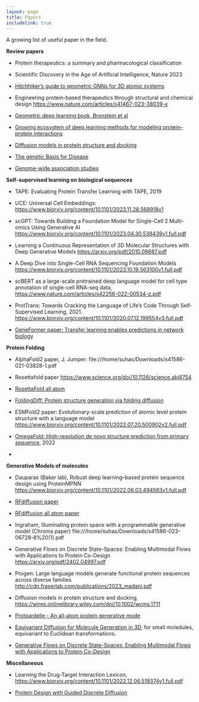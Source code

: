 ```yaml
---
layout: page
title: Papers
includelink: true
---
```

A growing list of useful paper in the field. 

**Review papers**

- Protein therapeutics: a summary and pharmacological classification

- Scientific Discovery in the Age of Artificial Intelligence, Nature 2023

- [Hitchhiker’s guide to geometric GNNs for 3D atomic systems](https://arxiv.org/pdf/2312.07511.pdf)

- Engineering protein-based therapeutics through structural and chemical design https://www.nature.com/articles/s41467-023-38039-x

- [Geometric deep learning book, Bronstein et al](https://arxiv.org/pdf/2104.13478.pdf)

- [Growing ecosystem of deep learning methods for modeling protein–protein interactions](https://arxiv.org/pdf/2310.06725.pdf)

- [Diffusion models in protein structure and docking](https://wires.onlinelibrary.wiley.com/doi/10.1002/wcms.1711)

- [The genetic Basis for Disease](https://www.ncbi.nlm.nih.gov/pmc/articles/PMC6279436/pdf/ebc-62-ebc20170053.pdf)

- [Genome-wide association studies](https://www.nature.com/articles/s43586-021-00056-9)



**Self-supervised learning on biological sequences**

- TAPE: Evaluating Protein Transfer Learning with TAPE, 2019

- UCE: Universal Cell Embeddings: https://www.biorxiv.org/content/10.1101/2023.11.28.568918v1

- scGPT: Towards Building a Foundation Model for Single-Cell 2 Multi-omics Using Generative AI https://www.biorxiv.org/content/10.1101/2023.04.30.538439v1.full.pdf

- Learning a Continuous Representation of 3D Molecular Structures with Deep Generative Models https://arxiv.org/pdf/2010.08687.pdf

- A Deep Dive into Single-Cell RNA Sequencing Foundation Models https://www.biorxiv.org/content/10.1101/2023.10.19.563100v1.full.pdf

- scBERT as a large-scale pretrained deep language model for cell type annotation of single-cell RNA-seq data, https://www.nature.com/articles/s42256-022-00534-z.pdf

- ProtTrans: Towards Cracking the Language of Life’s Code Through Self-Supervised Learning, 2021. https://www.biorxiv.org/content/10.1101/2020.07.12.199554v3.full.pdf

- [GeneFormer paper: Transfer learning enables predictions in network biology](https://www.nature.com/articles/s41586-023-06139-9)




**Protein Folding**
- AlphaFold2 paper, J. Jumper: file:///home/suhas/Downloads/s41586-021-03828-1.pdf

- Rosettafold paper  https://www.science.org/doi/10.1126/science.abj8754

- [RosettaFold all atom](https://www.science.org/doi/10.1126/science.adl2528)

- [FoldingDiff: Protein structure generation via folding diffusion](https://www.nature.com/articles/s41467-024-45051-2?fromPaywallRec=false)

- ESMFold2 paper: Evolutionary-scale prediction of atomic level protein structure with a language model https://www.biorxiv.org/content/10.1101/2022.07.20.500902v2.full.pdf

- [OmegaFold: High-resolution de novo structure prediction from primary sequence](https://www.biorxiv.org/content/10.1101/2022.07.21.500999v1), 2022

- 




**Generative Models of molecules**
- Dauparas (Baker lab), Robust deep learning–based protein sequence design using ProteinMPNN https://www.biorxiv.org/content/10.1101/2022.06.03.494563v1.full.pdf

- [RFdiffusion paper](https://www.biorxiv.org/content/10.1101/2022.12.09.519842v1)

- [RFdiffusion all atom paper](https://www.science.org/doi/10.1126/science.adl2528)

- Ingraham, Illuminating protein space with a programmable generative model (Chroma paper) file:///home/suhas/Downloads/s41586-023-06728-8%20(1).pdf

- Generative Flows on Discrete State-Spaces: Enabling Multimodal Flows with Applications to Protein Co-Design https://arxiv.org/pdf/2402.04997.pdf

- Progen: Large language models generate functional protein sequences across diverse families http://cdn.fraserlab.com/publications/2023_madani.pdf

- Diffusion models in protein structure and docking, https://wires.onlinelibrary.wiley.com/doi/10.1002/wcms.1711

- [Protpardelle - An all-atom protein generative mode](https://www.biorxiv.org/content/10.1101/2023.05.24.542194v1.full.pdf)

- [Equivariant Diffusion for Molecule Generation in 3D](https://arxiv.org/abs/2203.17003), for small moledules, equivariant to Euclidean transformations. 

- [Generative Flows on Discrete State-Spaces: Enabling Multimodal Flows with Applications to Protein Co-Design](https://arxiv.org/abs/2402.04997)




**Miscellaneous**
- Learning the Drug-Target Interaction Lexicon, https://www.biorxiv.org/content/10.1101/2022.12.06.519374v1.full.pdf

- [Protein Design with Guided Discrete Diffusion](https://arxiv.org/pdf/2305.20009.pdf)

